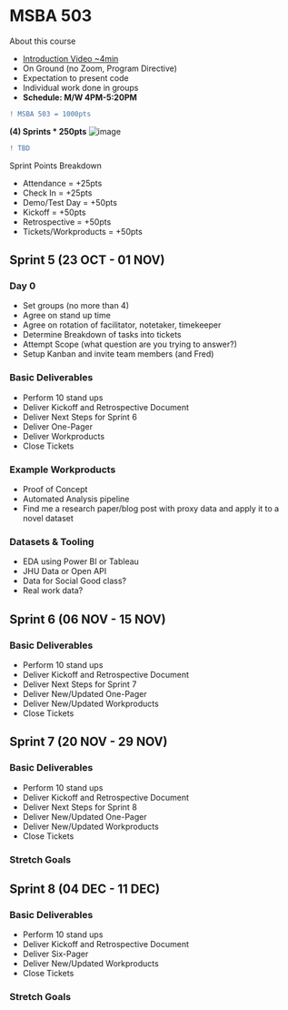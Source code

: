 # MSBA 503

About this course
- [Introduction Video ~4min](https://youtu.be/yyQPr18SAAs)
- On Ground (no Zoom, Program Directive)
- Expectation to present code
- Individual work done in groups
- **Schedule: M/W 4PM-5:20PM**


```diff
! MSBA 503 = 1000pts 
```

**(4) Sprints * 250pts**
![image](https://github.com/torero619/MSBA502/assets/86495415/a0ed22c2-6279-4a14-bfc3-42054276dd30)



```diff
! TBD
```

Sprint Points Breakdown
- Attendance = +25pts
- Check In = +25pts
- Demo/Test Day = +50pts
- Kickoff = +50pts
- Retrospective = +50pts
- Tickets/Workproducts = +50pts

## Sprint 5 (23 OCT - 01 NOV)

### Day 0 
- Set groups (no more than 4)
- Agree on stand up time
- Agree on rotation of facilitator, notetaker, timekeeper
- Determine Breakdown of tasks into tickets
- Attempt Scope (what question are you trying to answer?)
- Setup Kanban and invite team members (and Fred)

### Basic Deliverables
- Perform 10 stand ups
- Deliver Kickoff and Retrospective Document
- Deliver Next Steps for Sprint 6
- Deliver One-Pager
- Deliver Workproducts
- Close Tickets

### Example Workproducts
* Proof of Concept
* Automated Analysis pipeline
* Find me a research paper/blog post with proxy data and apply it to a novel dataset

### Datasets & Tooling
* EDA using Power BI or Tableau
* JHU Data or Open API
* Data for Social Good class?
* Real work data?

## Sprint 6 (06 NOV - 15 NOV)

### Basic Deliverables
* Perform 10 stand ups
* Deliver Kickoff and Retrospective Document
* Deliver Next Steps for Sprint 7
* Deliver New/Updated One-Pager
* Deliver New/Updated Workproducts
* Close Tickets

## Sprint 7 (20 NOV - 29 NOV)

### Basic Deliverables
* Perform 10 stand ups
* Deliver Kickoff and Retrospective Document
* Deliver Next Steps for Sprint 8
* Deliver New/Updated One-Pager
* Deliver New/Updated Workproducts
* Close Tickets

### Stretch Goals

## Sprint 8 (04 DEC - 11 DEC)

### Basic Deliverables
- Perform 10 stand ups
- Deliver Kickoff and Retrospective Document
- Deliver Six-Pager
- Deliver New/Updated Workproducts
- Close Tickets


### Stretch Goals

